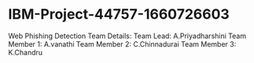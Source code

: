 # IBM-Project-44757-1660726603
Web Phishing Detection
Team Details:
Team Lead:
A.Priyadharshini
Team Member 1:
A.vanathi
Team Member 2:
C.Chinnadurai
Team Member 3:
K.Chandru

